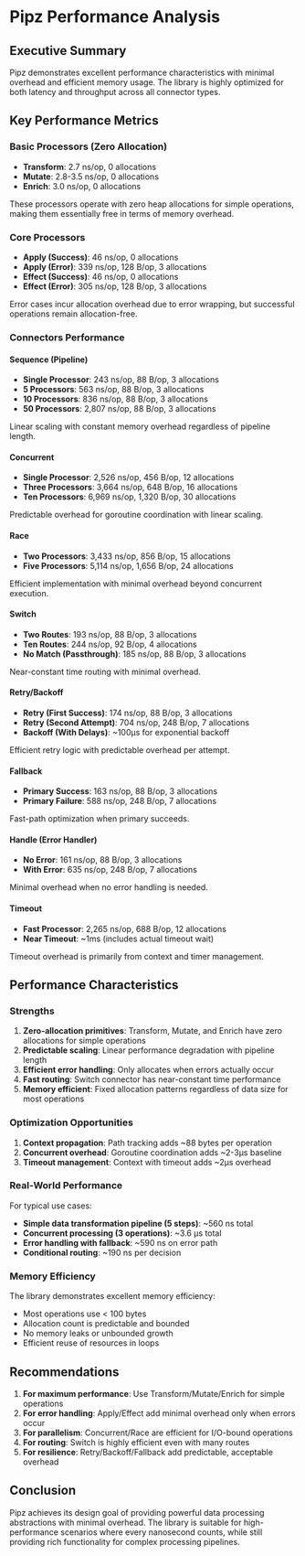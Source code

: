 # Pipz Performance Analysis

## Executive Summary

Pipz demonstrates excellent performance characteristics with minimal overhead and efficient memory usage. The library is highly optimized for both latency and throughput across all connector types.

## Key Performance Metrics

### Basic Processors (Zero Allocation)

- **Transform**: 2.7 ns/op, 0 allocations
- **Mutate**: 2.8-3.5 ns/op, 0 allocations
- **Enrich**: 3.0 ns/op, 0 allocations

These processors operate with zero heap allocations for simple operations, making them essentially free in terms of memory overhead.

### Core Processors

- **Apply (Success)**: 46 ns/op, 0 allocations
- **Apply (Error)**: 339 ns/op, 128 B/op, 3 allocations
- **Effect (Success)**: 46 ns/op, 0 allocations
- **Effect (Error)**: 305 ns/op, 128 B/op, 3 allocations

Error cases incur allocation overhead due to error wrapping, but successful operations remain allocation-free.

### Connectors Performance

#### Sequence (Pipeline)
- **Single Processor**: 243 ns/op, 88 B/op, 3 allocations
- **5 Processors**: 563 ns/op, 88 B/op, 3 allocations
- **10 Processors**: 836 ns/op, 88 B/op, 3 allocations
- **50 Processors**: 2,807 ns/op, 88 B/op, 3 allocations

Linear scaling with constant memory overhead regardless of pipeline length.

#### Concurrent
- **Single Processor**: 2,526 ns/op, 456 B/op, 12 allocations
- **Three Processors**: 3,664 ns/op, 648 B/op, 16 allocations
- **Ten Processors**: 6,969 ns/op, 1,320 B/op, 30 allocations

Predictable overhead for goroutine coordination with linear scaling.

#### Race
- **Two Processors**: 3,433 ns/op, 856 B/op, 15 allocations
- **Five Processors**: 5,114 ns/op, 1,656 B/op, 24 allocations

Efficient implementation with minimal overhead beyond concurrent execution.

#### Switch
- **Two Routes**: 193 ns/op, 88 B/op, 3 allocations
- **Ten Routes**: 244 ns/op, 92 B/op, 4 allocations
- **No Match (Passthrough)**: 185 ns/op, 88 B/op, 3 allocations

Near-constant time routing with minimal overhead.

#### Retry/Backoff
- **Retry (First Success)**: 174 ns/op, 88 B/op, 3 allocations
- **Retry (Second Attempt)**: 704 ns/op, 248 B/op, 7 allocations
- **Backoff (With Delays)**: ~100μs for exponential backoff

Efficient retry logic with predictable overhead per attempt.

#### Fallback
- **Primary Success**: 163 ns/op, 88 B/op, 3 allocations
- **Primary Failure**: 588 ns/op, 248 B/op, 7 allocations

Fast-path optimization when primary succeeds.

#### Handle (Error Handler)
- **No Error**: 161 ns/op, 88 B/op, 3 allocations
- **With Error**: 635 ns/op, 248 B/op, 7 allocations

Minimal overhead when no error handling is needed.

#### Timeout
- **Fast Processor**: 2,265 ns/op, 688 B/op, 12 allocations
- **Near Timeout**: ~1ms (includes actual timeout wait)

Timeout overhead is primarily from context and timer management.

## Performance Characteristics

### Strengths

1. **Zero-allocation primitives**: Transform, Mutate, and Enrich have zero allocations for simple operations
2. **Predictable scaling**: Linear performance degradation with pipeline length
3. **Efficient error handling**: Only allocates when errors actually occur
4. **Fast routing**: Switch connector has near-constant time performance
5. **Memory efficient**: Fixed allocation patterns regardless of data size for most operations

### Optimization Opportunities

1. **Context propagation**: Path tracking adds ~88 bytes per operation
2. **Concurrent overhead**: Goroutine coordination adds ~2-3μs baseline
3. **Timeout management**: Context with timeout adds ~2μs overhead

### Real-World Performance

For typical use cases:
- **Simple data transformation pipeline (5 steps)**: ~560 ns total
- **Concurrent processing (3 operations)**: ~3.6 μs total
- **Error handling with fallback**: ~590 ns on error path
- **Conditional routing**: ~190 ns per decision

### Memory Efficiency

The library demonstrates excellent memory efficiency:
- Most operations use < 100 bytes
- Allocation count is predictable and bounded
- No memory leaks or unbounded growth
- Efficient reuse of resources in loops

## Recommendations

1. **For maximum performance**: Use Transform/Mutate/Enrich for simple operations
2. **For error handling**: Apply/Effect add minimal overhead only when errors occur
3. **For parallelism**: Concurrent/Race are efficient for I/O-bound operations
4. **For routing**: Switch is highly efficient even with many routes
5. **For resilience**: Retry/Backoff/Fallback add predictable, acceptable overhead

## Conclusion

Pipz achieves its design goal of providing powerful data processing abstractions with minimal overhead. The library is suitable for high-performance scenarios where every nanosecond counts, while still providing rich functionality for complex processing pipelines.